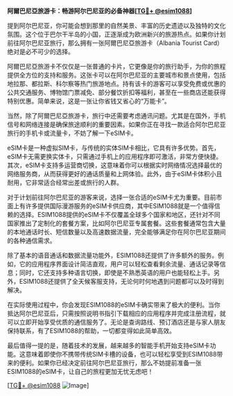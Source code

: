 **阿爾巴尼亞旅游卡：畅游阿尔巴尼亚的必备神器[[TG💪+ @esim1088](https://t.me/s/esim1088)]**

提到阿尔巴尼亚，你可能会想到那里的自然美景、丰富的历史遗迹以及独特的文化氛围。这个位于巴尔干半岛的小国，正逐渐成为欧洲新兴的旅游热点。如果你计划前往阿尔巴尼亚旅行，那么拥有一张阿爾巴尼亞旅游卡（Albania Tourist Card）绝对是必不可少的选择。

阿爾巴尼亞旅游卡不仅仅是一张普通的卡片，它更像是你的旅行助手，为你的旅程提供全方位的支持和服务。这张卡可以在阿尔巴尼亚的主要城市和景点使用，包括地拉那、都拉斯、科尔察等热门旅游地点。持有该卡的游客可以享受免费或优惠的公共交通服务、博物馆门票减免、部分餐饮折扣等福利，甚至在一些商店还能获得特别优惠。简单来说，这是一张让你省钱又省心的“万能卡”。

当然，除了阿爾巴尼亞旅游卡，旅行中还需要考虑通讯问题。尤其是在国外，手机信号和网络连接是确保旅途顺利的重要因素。如果你正在寻找一款适合阿尔巴尼亚旅行的手机卡或流量卡，不妨了解一下eSIM卡。

eSIM卡是一种虚拟SIM卡，与传统的实体SIM卡相比，它具有许多优势。首先，eSIM卡无需更换实体卡，只需通过手机上的应用程序即可激活，非常方便快捷。其次，eSIM卡支持多运营商切换，这意味着你可以根据实时网络情况选择最优的网络服务商，从而获得更好的通话质量和上网体验。此外，由于eSIM卡体积小且耐用，它非常适合经常出差或旅行的人群。

对于计划前往阿尔巴尼亚的游客来说，选择一张合适的eSIM卡尤为重要。目前市面上有许多提供国际漫游服务的eSIM卡供应商，其中ESIM1088就是一个值得信赖的选择。ESIM1088提供的eSIM卡不仅覆盖全球多个国家和地区，还针对不同国家推出了定制化的套餐方案，比如阿尔巴尼亚专属套餐。这些套餐通常包含大量的本地通话时长、短信数量以及高速数据流量，完全能够满足你在阿尔巴尼亚期间的各种通信需求。

除了基本的语音通话和数据流量功能外，ESIM1088还提供了许多额外的服务。例如，它的应用程序界面设计简洁直观，用户可以轻松查看剩余流量、通话记录等信息；同时，它还支持多种语言切换，即使是不熟悉英语的用户也能轻松上手。另外，ESIM1088还提供了全天候客服支持，无论何时何地遇到问题都可以及时得到解决。

在实际使用过程中，你会发现ESIM1088的eSIM卡确实带来了极大的便利。当你抵达阿尔巴尼亚后，只需按照说明书指引下载相应的应用程序并完成注册流程，就可以立即开始享受优质的通信服务了。无论是查询路线、预订酒店还是与家人朋友保持联系，有了ESIM1088的帮助，一切都变得如此简单高效。

最后值得一提的是，随着技术的发展，越来越多的智能手机开始支持eSIM卡功能。这意味着即使你不携带传统SIM卡槽的设备，也可以轻松享受到ESIM1088带来的便利。如果你已经决定前往阿尔巴尼亚旅行，那么不妨提前准备一张ESIM1088的eSIM卡，让自己的旅程更加无忧无虑吧！

[[TG💪+ @esim1088](https://t.me/s/esim1088) ![Image](https://i.postimg.cc/4NQfJmqS/Snipaste-2025-05-13-00-14-12.png)]